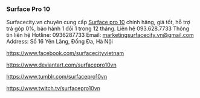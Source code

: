 ### Surface Pro 10

Surfacecity.vn chuyên cung cấp [Surface pro 10](https://surfacecity.vn/surface-pro-10) chính hãng, giá tốt, hỗ trợ trả góp 0%, bảo hành 1 đổi 1 trong 12 tháng. Liên hệ 093.628.7733
Thông tin liên hệ
Hotline: 0936287733
Email: marketingsurfacecity.vn@gmail.com
Address: Số 16 Yên Lãng, Đống Đa, Hà Nội

https://www.facebook.com/surfacecityvietnam

https://www.deviantart.com/surfacepro10vn

https://www.tumblr.com/surfacepro10vn

https://www.twitch.tv/surfacepro10vn

